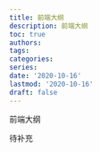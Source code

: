```yaml
---
title: 前端大纲
description: 前端大纲
toc: true
authors:
tags:
categories:
series:
date: '2020-10-16'
lastmod: '2020-10-16'
draft: false
---
```


前端大纲

<!--more-->

待补充